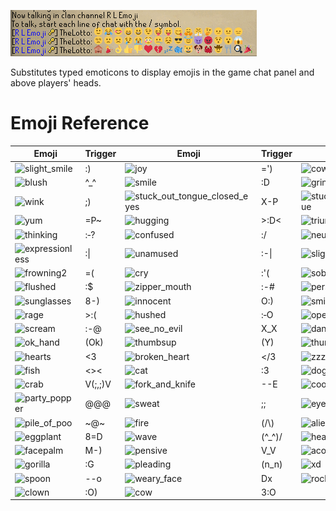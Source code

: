 ![Emojis displaying in the game chat panel](img/emojis/emojis_example.png)

Substitutes typed emoticons to display emojis in the game chat panel and above players' heads.

# Emoji Reference

| Emoji | Trigger | Emoji | Trigger | Emoji | Trigger |
| ------------- | ------------- | ------------- | ------------- | ------------- | ------------- |
| ![slight_smile] | :) | ![joy] | =') | ![cowboy] | 3:) |
| ![blush] | ^\_^ | ![smile] | :D | ![grinning] | =D |
| ![wink] | ;) | ![stuck_out_tongue_closed_eyes] | X-P | ![stuck_out_tongue] | :P |
| ![yum] | =P~ | ![hugging] | >:D< | ![triumph] | :> |
| ![thinking] | :‑? | ![confused] | :/ | ![neutral_face] | =\| |
| ![expressionless] | :\| | ![unamused] | :-\| | ![slight_frown] | :( |
| ![frowning2] | =( | ![cry] | :'( | ![sob] | :\_(  |
| ![flushed] | :$ | ![zipper_mouth] | :-# | ![persevere] | >_< |
| ![sunglasses] | 8-) | ![innocent] | O:) | ![smiling_imp] | >:) |
| ![rage] | >:( | ![hushed] | :‑O | ![open_mouth] | :O |
| ![scream] | :-@ | ![see_no_evil] | X_X | ![dancer] | \\:D/ |
| ![ok_hand] | (Ok) | ![thumbsup] | (Y) | ![thumbsdown] | (N) |
| ![hearts] | <3 | ![broken_heart] | </3 | ![zzz] | Zzz |
| ![fish] | <>< | ![cat] | :3 | ![dog] | =3 |
| ![crab] | V(;,;)V | ![fork_and_knife] | --E | ![cooking] | --(o) |
| ![party_popper] | @@@ | ![sweat] | ;; | ![eyes] | O.O |
| ![pile_of_poo] | \~@\~ | ![fire] |(/\\) | ![alien] | (@.@) |
| ![eggplant] | 8=D | ![wave] | (^_^)/ | ![heart_eyes] | (\*.\*) |
| ![facepalm] | M-) |![pensive] | V_V | ![acorn] | <D~ | 
| ![gorilla] | :G | ![pleading] | (n_n) | ![xd] | Xd |
| ![spoon] | --o | ![weary_face] | Dx | ![rocketship] | >==> |
| ![clown] | :O) | ![cow] | 3:O |||

[slight_smile]:https://github.com/runelite/runelite/raw/master/runelite-client/src/main/resources/net/runelite/client/plugins/emojis/slight_smile.png "Slight Smile"
[joy]:https://github.com/runelite/runelite/raw/master/runelite-client/src/main/resources/net/runelite/client/plugins/emojis/joy.png "Joy"
[cowboy]:https://github.com/runelite/runelite/raw/master/runelite-client/src/main/resources/net/runelite/client/plugins/emojis/cowboy.png "Cowboy"
[blush]:https://github.com/runelite/runelite/raw/master/runelite-client/src/main/resources/net/runelite/client/plugins/emojis/blush.png "Blushing"
[smile]:https://github.com/runelite/runelite/raw/master/runelite-client/src/main/resources/net/runelite/client/plugins/emojis/smile.png "Smiling"
[grinning]:https://github.com/runelite/runelite/raw/master/runelite-client/src/main/resources/net/runelite/client/plugins/emojis/grinning.png "Grinning"
[wink]:https://github.com/runelite/runelite/raw/master/runelite-client/src/main/resources/net/runelite/client/plugins/emojis/wink.png "Winking"
[stuck_out_tongue_closed_eyes]:https://github.com/runelite/runelite/raw/master/runelite-client/src/main/resources/net/runelite/client/plugins/emojis/stuck_out_tongue_closed_eyes.png "Stuck-out Tongue (Closed Eyes)"
[stuck_out_tongue]:https://github.com/runelite/runelite/raw/master/runelite-client/src/main/resources/net/runelite/client/plugins/emojis/stuck_out_tongue.png "Stuck-out Tongue"
[yum]:https://github.com/runelite/runelite/raw/master/runelite-client/src/main/resources/net/runelite/client/plugins/emojis/yum.png "Yum"
[hugging]:https://github.com/runelite/runelite/raw/master/runelite-client/src/main/resources/net/runelite/client/plugins/emojis/hugging.png "Hugging"
[triumph]:https://github.com/runelite/runelite/raw/master/runelite-client/src/main/resources/net/runelite/client/plugins/emojis/triumph.png "Triumphant"
[thinking]:https://github.com/runelite/runelite/raw/master/runelite-client/src/main/resources/net/runelite/client/plugins/emojis/thinking.png "Thinking"
[confused]:https://github.com/runelite/runelite/raw/master/runelite-client/src/main/resources/net/runelite/client/plugins/emojis/confused.png "Confused"
[neutral_face]:https://github.com/runelite/runelite/raw/master/runelite-client/src/main/resources/net/runelite/client/plugins/emojis/neutral_face.png "Neutral Face"
[expressionless]:https://github.com/runelite/runelite/raw/master/runelite-client/src/main/resources/net/runelite/client/plugins/emojis/expressionless.png "Expressionless"
[unamused]:https://github.com/runelite/runelite/raw/master/runelite-client/src/main/resources/net/runelite/client/plugins/emojis/unamused.png "Unamused"
[slight_frown]:https://github.com/runelite/runelite/raw/master/runelite-client/src/main/resources/net/runelite/client/plugins/emojis/slight_frown.png "Slight Frown"
[frowning2]:https://github.com/runelite/runelite/raw/master/runelite-client/src/main/resources/net/runelite/client/plugins/emojis/frowning2.png "Frowning"
[cry]:https://github.com/runelite/runelite/raw/master/runelite-client/src/main/resources/net/runelite/client/plugins/emojis/cry.png "Crying"
[sob]:https://github.com/runelite/runelite/raw/master/runelite-client/src/main/resources/net/runelite/client/plugins/emojis/sob.png "Sobbing"
[flushed]:https://github.com/runelite/runelite/raw/master/runelite-client/src/main/resources/net/runelite/client/plugins/emojis/flushed.png "Flushed"
[zipper_mouth]:https://github.com/runelite/runelite/raw/master/runelite-client/src/main/resources/net/runelite/client/plugins/emojis/zipper_mouth.png "Zipper Mouth"
[persevere]:https://github.com/runelite/runelite/raw/master/runelite-client/src/main/resources/net/runelite/client/plugins/emojis/persevere.png "Persevering"
[sunglasses]:https://github.com/runelite/runelite/raw/master/runelite-client/src/main/resources/net/runelite/client/plugins/emojis/sunglasses.png "Sunglasses"
[innocent]:https://github.com/runelite/runelite/raw/master/runelite-client/src/main/resources/net/runelite/client/plugins/emojis/innocent.png "Innocent"
[smiling_imp]:https://github.com/runelite/runelite/raw/master/runelite-client/src/main/resources/net/runelite/client/plugins/emojis/smiling_imp.png "Smiling Imp"
[rage]:https://github.com/runelite/runelite/raw/master/runelite-client/src/main/resources/net/runelite/client/plugins/emojis/rage.png "Raging"
[hushed]:https://github.com/runelite/runelite/raw/master/runelite-client/src/main/resources/net/runelite/client/plugins/emojis/hushed.png "Hushed"
[open_mouth]:https://github.com/runelite/runelite/raw/master/runelite-client/src/main/resources/net/runelite/client/plugins/emojis/open_mouth.png "Open Mouth"
[scream]:https://github.com/runelite/runelite/raw/master/runelite-client/src/main/resources/net/runelite/client/plugins/emojis/scream.png "Screaming"
[see_no_evil]:https://github.com/runelite/runelite/raw/master/runelite-client/src/main/resources/net/runelite/client/plugins/emojis/see_no_evil.png "See No Evil"
[dancer]:https://github.com/runelite/runelite/raw/master/runelite-client/src/main/resources/net/runelite/client/plugins/emojis/dancer.png "Dancer"
[ok_hand]:https://github.com/runelite/runelite/raw/master/runelite-client/src/main/resources/net/runelite/client/plugins/emojis/ok_hand.png "Ok Hand"
[thumbsup]:https://github.com/runelite/runelite/raw/master/runelite-client/src/main/resources/net/runelite/client/plugins/emojis/thumbsup.png "Thumbs Up"
[thumbsdown]:https://github.com/runelite/runelite/raw/master/runelite-client/src/main/resources/net/runelite/client/plugins/emojis/thumbsdown.png "Thumbs Down"
[hearts]:https://github.com/runelite/runelite/raw/master/runelite-client/src/main/resources/net/runelite/client/plugins/emojis/hearts.png "Heart"
[broken_heart]:https://github.com/runelite/runelite/raw/master/runelite-client/src/main/resources/net/runelite/client/plugins/emojis/broken_heart.png "Broken Heart"
[zzz]:https://github.com/runelite/runelite/raw/master/runelite-client/src/main/resources/net/runelite/client/plugins/emojis/zzz.png "ZZZ"
[fish]:https://github.com/runelite/runelite/raw/master/runelite-client/src/main/resources/net/runelite/client/plugins/emojis/fish.png "Fish"
[cat]:https://github.com/runelite/runelite/raw/master/runelite-client/src/main/resources/net/runelite/client/plugins/emojis/cat.png "Cat"
[dog]:https://github.com/runelite/runelite/raw/master/runelite-client/src/main/resources/net/runelite/client/plugins/emojis/dog.png "Dog"
[crab]:https://github.com/runelite/runelite/raw/master/runelite-client/src/main/resources/net/runelite/client/plugins/emojis/crab.png "Crab ($11)"
[fork_and_knife]:https://github.com/runelite/runelite/raw/master/runelite-client/src/main/resources/net/runelite/client/plugins/emojis/fork_and_knife.png "Fork & Knife"
[cooking]:https://github.com/runelite/runelite/raw/master/runelite-client/src/main/resources/net/runelite/client/plugins/emojis/cooking.png "Cooking"
[party_popper]:https://github.com/runelite/runelite/raw/master/runelite-client/src/main/resources/net/runelite/client/plugins/emojis/party_popper.png "Party Popper"
[sweat]:https://github.com/runelite/runelite/raw/master/runelite-client/src/main/resources/net/runelite/client/plugins/emojis/sweat.png "Sweat"
[eyes]:https://github.com/runelite/runelite/raw/master/runelite-client/src/main/resources/net/runelite/client/plugins/emojis/eyes.png "Eyes"
[pile_of_poo]:https://github.com/runelite/runelite/raw/master/runelite-client/src/main/resources/net/runelite/client/plugins/emojis/pile_of_poo.png "Poop"
[fire]:https://github.com/runelite/runelite/raw/master/runelite-client/src/main/resources/net/runelite/client/plugins/emojis/fire.png "Fire"
[alien]:https://github.com/runelite/runelite/raw/master/runelite-client/src/main/resources/net/runelite/client/plugins/emojis/alien.png "Alien"
[eggplant]:https://github.com/runelite/runelite/raw/master/runelite-client/src/main/resources/net/runelite/client/plugins/emojis/eggplant.png "Eggplant"
[wave]:https://github.com/runelite/runelite/raw/master/runelite-client/src/main/resources/net/runelite/client/plugins/emojis/wave.png "Waving"
[heart_eyes]:https://github.com/runelite/runelite/raw/master/runelite-client/src/main/resources/net/runelite/client/plugins/emojis/heart_eyes.png "Heart Eyes"
[facepalm]:https://github.com/runelite/runelite/raw/master/runelite-client/src/main/resources/net/runelite/client/plugins/emojis/facepalm.png "Facepalm"
[pensive]:https://github.com/runelite/runelite/raw/master/runelite-client/src/main/resources/net/runelite/client/plugins/emojis/pensive.png "Pensive"
[acorn]:https://github.com/runelite/runelite/raw/master/runelite-client/src/main/resources/net/runelite/client/plugins/emojis/acorn.png "Acorn"
[gorilla]:https://github.com/runelite/runelite/raw/master/runelite-client/src/main/resources/net/runelite/client/plugins/emojis/gorilla.png "Gorilla"
[pleading]:https://github.com/runelite/runelite/raw/master/runelite-client/src/main/resources/net/runelite/client/plugins/emojis/pleading.png "Pleading"
[xd]:https://github.com/runelite/runelite/raw/master/runelite-client/src/main/resources/net/runelite/client/plugins/emojis/xd.png "Smiling Face (Open Mouth, Closed Eyes)"
[spoon]:https://github.com/runelite/runelite/raw/master/runelite-client/src/main/resources/net/runelite/client/plugins/emojis/spoon.png "Spoon"
[weary_face]:https://github.com/runelite/runelite/raw/master/runelite-client/src/main/resources/net/runelite/client/plugins/emojis/weary_face.png "Weary Face"
[rocketship]:https://github.com/runelite/runelite/raw/master/runelite-client/src/main/resources/net/runelite/client/plugins/emojis/rocketship.png "Rocketship"
[clown]:https://github.com/runelite/runelite/raw/master/runelite-client/src/main/resources/net/runelite/client/plugins/emojis/clown.png "Clown"
[cow]:https://github.com/runelite/runelite/raw/master/runelite-client/src/main/resources/net/runelite/client/plugins/emojis/cow.png "Cow"
